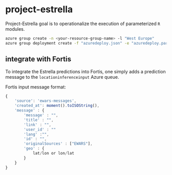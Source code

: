 # project-estrella
Project-Estrella goal is to operationalize the execution of parameterized `R` modules. 

```bash
azure group create -n <your-resource-group-name> -l "West Europe"
azure group deployment create -f "azuredeploy.json" -e "azuredeploy.parameters.json" -g <your-resource-group-name> -n <your-deployment-name>

```

## integrate with Fortis
To integrate the Estrella predictions into Fortis, one simply adds a prediction message to the `locationinferenceinput` Azure queue.

Fortis input message format:
```js
{
    'source': 'ewars-messages',
    'created_at': moment().toISOString(),
    'message' : {
        'message' : "",
        'title' : "",
        'link' : "",
        'user_id' : ""
        'lang' :"",
        'id' : "",
        'originalSources' : ["EWARS"],
        'geo' : {
            lat/lon or lon/lat
        }
    }
}
```
